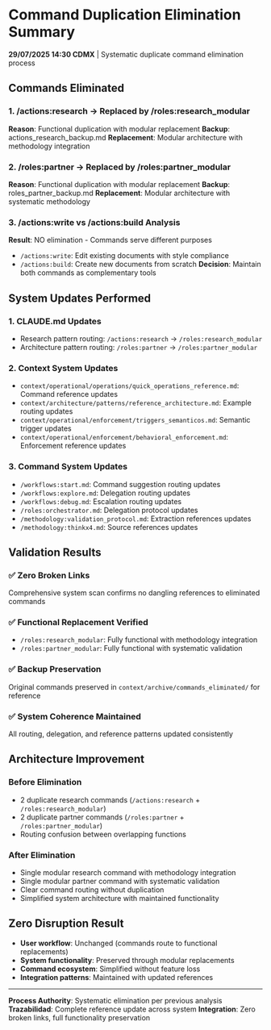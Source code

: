 # Command Duplication Elimination Summary

**29/07/2025 14:30 CDMX** | Systematic duplicate command elimination process

## Commands Eliminated

### 1. /actions:research → Replaced by /roles:research_modular
**Reason**: Functional duplication with modular replacement
**Backup**: actions_research_backup.md
**Replacement**: Modular architecture with methodology integration

### 2. /roles:partner → Replaced by /roles:partner_modular  
**Reason**: Functional duplication with modular replacement
**Backup**: roles_partner_backup.md
**Replacement**: Modular architecture with systematic methodology

### 3. /actions:write vs /actions:build Analysis
**Result**: NO elimination - Commands serve different purposes
- `/actions:write`: Edit existing documents with style compliance
- `/actions:build`: Create new documents from scratch
**Decision**: Maintain both commands as complementary tools

## System Updates Performed

### 1. CLAUDE.md Updates
- Research pattern routing: `/actions:research` → `/roles:research_modular`
- Architecture pattern routing: `/roles:partner` → `/roles:partner_modular`

### 2. Context System Updates
- `context/operational/operations/quick_operations_reference.md`: Command reference updates
- `context/architecture/patterns/reference_architecture.md`: Example routing updates
- `context/operational/enforcement/triggers_semanticos.md`: Semantic trigger updates
- `context/operational/enforcement/behavioral_enforcement.md`: Enforcement reference updates

### 3. Command System Updates
- `/workflows:start.md`: Command suggestion routing updates
- `/workflows:explore.md`: Delegation routing updates
- `/workflows:debug.md`: Escalation routing updates
- `/roles:orchestrator.md`: Delegation protocol updates
- `/methodology:validation_protocol.md`: Extraction references updates
- `/methodology:thinkx4.md`: Source references updates

## Validation Results

### ✅ Zero Broken Links
Comprehensive system scan confirms no dangling references to eliminated commands

### ✅ Functional Replacement Verified
- `/roles:research_modular`: Fully functional with methodology integration
- `/roles:partner_modular`: Fully functional with systematic validation

### ✅ Backup Preservation
Original commands preserved in `context/archive/commands_eliminated/` for reference

### ✅ System Coherence Maintained
All routing, delegation, and reference patterns updated consistently

## Architecture Improvement

### Before Elimination
- 2 duplicate research commands (`/actions:research` + `/roles:research_modular`)
- 2 duplicate partner commands (`/roles:partner` + `/roles:partner_modular`)
- Routing confusion between overlapping functions

### After Elimination
- Single modular research command with methodology integration
- Single modular partner command with systematic validation
- Clear command routing without duplication
- Simplified system architecture with maintained functionality

## Zero Disruption Result

- **User workflow**: Unchanged (commands route to functional replacements)
- **System functionality**: Preserved through modular replacements
- **Command ecosystem**: Simplified without feature loss
- **Integration patterns**: Maintained with updated references

---
**Process Authority**: Systematic elimination per previous analysis
**Trazabilidad**: Complete reference update across system
**Integration**: Zero broken links, full functionality preservation